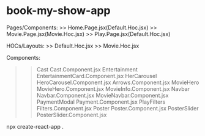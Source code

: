 # book-my-show-app

Pages/Components: 
    >> Home.Page.jsx(Default.Hoc.jsx) 
    >> Movie.Page.jsx(Movie.Hoc.jsx) 
    >> Play.Page.jsx(Default.Hoc.jsx)

HOCs/Layouts: 
    >> Default.Hoc.jsx 
    >> Movie.Hoc.jsx

Components: 
>> Cast                                         Cast.Component.jsx 
>> Entertainment                                EntertainmentCard.Component.jsx 
>> HerCarousel                                  HeroCarousel.Component.jsx Arrows.Component.jsx 
>> MovieHero                                    MovieHero.Component.jsx 
                                                MovieInfo.Component.jsx 
>> Navbar                                       Navbar.Component.jsx MovieNavbar.Component.jsx 
>> PaymentModal                                 Payment.Component.jsx 
>> PlayFilters                                  Filters.Component.jsx 
>> Poster                                       Poster.Component.jsx 
>> PosterSlider                                 PosterSlider.Component.jsx

npx create-react-app .